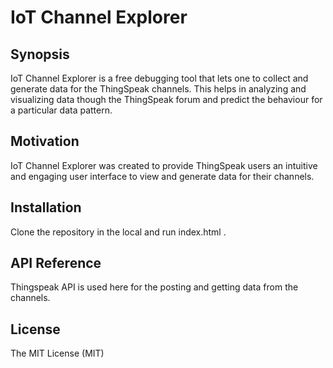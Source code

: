 # IoT Channel Explorer

## Synopsis
IoT Channel Explorer is a free debugging tool that lets one to collect and generate data for the ThingSpeak channels. This helps in analyzing and visualizing data though the ThingSpeak forum and predict the behaviour for a particular data pattern.

## Motivation
IoT Channel Explorer was created to provide ThingSpeak users an intuitive and engaging user interface to view and generate data for their channels.

## Installation
Clone the repository in the local and run index.html .

## API Reference
Thingspeak API is used here for the posting and getting data from the channels.

## License
The MIT License (MIT)


